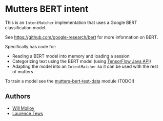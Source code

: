 # Mutters BERT intent

This is an `IntentMatcher` implementation that uses a Google BERT classification model.

See https://github.com/google-research/bert for more information on BERT.

Specifically has code for:
- Reading a BERT model into memory and loading a session
- Categorizing text using the BERT model (using [TensorFlow Java API](https://github.com/tensorflow/tensorflow/tree/master/tensorflow/java))
- Adapting the model into an `IntentMatcher` so it can be used with the rest of mutters

To train a model see the [mutters-bert-test-data]() module (TODO!)

## Authors
- [Will Molloy](https://github.com/wilmol)
- [Laurence Tews](https://github.com/LaurenceTews)
